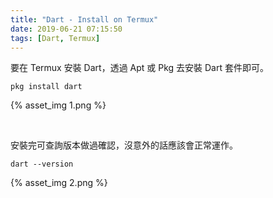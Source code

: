 ```yaml
---
title: "Dart - Install on Termux"
date: 2019-06-21 07:15:50
tags: [Dart, Termux]
---
```


要在 Termux 安裝 Dart，透過 Apt 或 Pkg 去安裝 Dart 套件即可。  

<!-- More -->

    pkg install dart

{% asset_img 1.png %}

</br>


安裝完可查詢版本做過確認，沒意外的話應該會正常運作。  

    dart --version

{% asset_img 2.png %}
